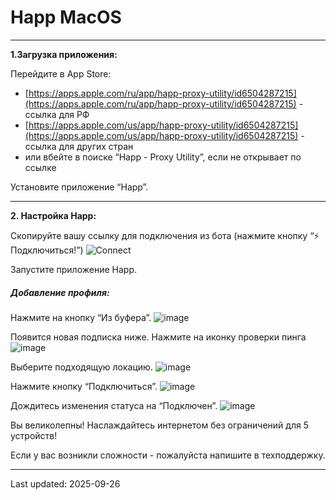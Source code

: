 # Happ MacOS
------------


**1.Загрузка приложения:**

Перейдите в App Store:
- [https://apps.apple.com/ru/app/happ-proxy-utility/id6504287215](https://apps.apple.com/ru/app/happ-proxy-utility/id6504287215) - ссылка для РФ
- [https://apps.apple.com/us/app/happ-proxy-utility/id6504287215](https://apps.apple.com/us/app/happ-proxy-utility/id6504287215) - ссылка для других стран
- или вбейте в поиске “Happ - Proxy Utility”, если не открывает по ссылке

Установите приложение “Happ”.

------------
**2. Настройка Happ:**

Скопируйте вашу ссылку для подключения из бота (нажмите кнопку “⚡️ Подключиться!”)
![Connect](https://raw.githubusercontent.com/skypathv/happ/main/images/common/status.png)

Запустите приложение Happ.

##### Добавление профиля:

Нажмите на кнопку “Из буфера”.
![image](https://raw.githubusercontent.com/skypathv/happ/main/images/ios-macos-android/happ/clipboard.png)

Появится новая подписка ниже. Нажмите на иконку проверки пинга
![image](https://raw.githubusercontent.com/skypathv/happ/main/images/ios-macos-android/happ/ping.png)

Выберите подходящую локацию.
![image](https://raw.githubusercontent.com/skypathv/happ/main/images/ios-macos-android/happ/ping_out.png)

Нажмите кнопку “Подключиться”.
![image](https://raw.githubusercontent.com/skypathv/happ/main/images/ios-macos-android/happ/connect.png)

Дождитесь изменения статуса на “Подключен”.
![image](https://raw.githubusercontent.com/skypathv/happ/main/images/ios-macos-android/happ/connected.png)

Вы великолепны! Наслаждайтесь интернетом без ограничений для 5 устройств!

Если у вас возникли сложности - пожалуйста напишите в техподдержку.




-----------
Last updated: 2025-09-26 
